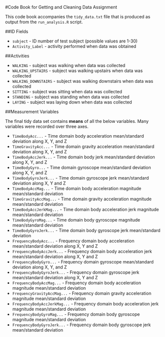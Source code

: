 #Code Book for Getting and Cleaning Data Assignment

This code book accompanies the `tidy_data.txt` file that is produced as output from the `run_analysis.R` script.

##ID Fields
* `subject` - ID number of test subject (possible values are 1-30)
* `Activity_Label` - activity performed when data was obtained

##Activities
* `WALKING` - subject was walking when data was collected
* `WALKING_UPSTAIRS` - subject was walking upstairs when data was collected
* `WALKING_DOWNSTAIRS` - subject was walking downstairs when data was collected
* `SITTING` - subject was sitting when data was collected
* `STANDING` - subject was standing when data was collected
* `LAYING` - subject was laying down when data was collected

##Measurement Variables

The final tidy data set contains **means** of all the below variables. Many variables were recorded over three axes.

* `TimeBodyAcc...` - Time domain body acceleration mean/standard deviation along X, Y, and Z
* `TimeGravityAcc...` - Time domain gravity acceleration mean/standard deviation along X, Y, and Z
* `TimeBodyAccJerk...` - Time domain body jerk mean/standard deviation along X, Y, and Z
* `TimeBodyGyro...` - Time domain gyroscope mean/standard deviation along X, Y, and Z
* `TimeBodyGyroJerk...` - Time domain gyroscope jerk mean/standard deviation along X, Y and Z
* `TimeBodyAccMag...` - Time domain body acceleration magnitude mean/standard deviation
* `TimeGravityAccMag...` - Time domain gravity acceleration magnitude mean/standard deviation
* `TimeBodyAccJerkMag...` - Time domain body acceleration jerk magnitude mean/standard deviation
* `TimeBodyGyroMag...` - Time domain body gyroscope magnitude mean/standard deviation
* `TimeBodyGyroJerk...` - Time domain body gyroscope jerk mean/standard deviation
* `FrequencyBodyAcc...` - Frequency domain body acceleration mean/standard deviation along X, Y and Z
* `FrequencyBodyAccJerk...` - Frequency domain body acceleration jerk mean/standard deviation along X, Y and Z
* `FrequencyBodyGyro...` - Frequency domain gyroscope mean/standard deviation along X, Y, and Z
* `FrequencyBodyGyroJerk...` - Frequency domain gyroscope jerk mean/standard deviation along X, Y and Z
* `FrequencyBodyAccMag...` - Frequency domain body acceleration magnitude mean/standard deviation
* `FrequencyGravityAccMag...` - Frequency domain gravity acceleration magnitude mean/standard deviation
* `FrequencyBodyAccJerkMag...` - Frequency domain body acceleration jerk magnitude mean/standard deviation
* `FrequencyBodyGyroMag...` - Frequency domain body gyroscope magnitude mean/standard deviation
* `FrequencyBodyGyroJerk...` - Frequency domain body gyroscope jerk mean/standard deviation
